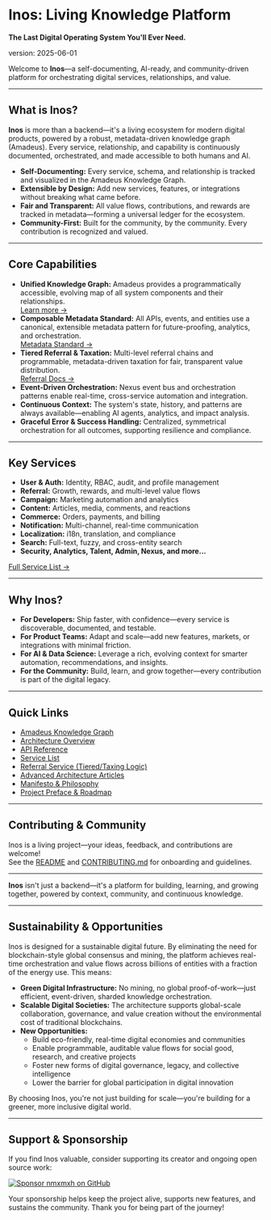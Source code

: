 # Inos: Living Knowledge Platform

**The Last Digital Operating System You'll Ever Need.**

version: 2025-06-01

Welcome to **Inos**—a self-documenting, AI-ready, and community-driven platform for orchestrating
digital services, relationships, and value.

---

## What is Inos?

**Inos** is more than a backend—it's a living ecosystem for modern digital products, powered by a
robust, metadata-driven knowledge graph (Amadeus). Every service, relationship, and capability is
continuously documented, orchestrated, and made accessible to both humans and AI.

- **Self-Documenting:** Every service, schema, and relationship is tracked and visualized in the
  Amadeus Knowledge Graph.
- **Extensible by Design:** Add new services, features, or integrations without breaking what came
  before.
- **Fair and Transparent:** All value flows, contributions, and rewards are tracked in
  metadata—forming a universal ledger for the ecosystem.
- **Community-First:** Built for the community, by the community. Every contribution is recognized
  and valued.

---

## Core Capabilities

- **Unified Knowledge Graph:** Amadeus provides a programmatically accessible, evolving map of all
  system components and their relationships.  
  [Learn more →](amadeus/index.md)
- **Composable Metadata Standard:** All APIs, events, and entities use a canonical, extensible
  metadata pattern for future-proofing, analytics, and orchestration.  
  [Metadata Standard →](services/metadata.md)
- **Tiered Referral & Taxation:** Multi-level referral chains and programmable, metadata-driven
  taxation for fair, transparent value distribution.  
  [Referral Docs →](services/referral/README.md)
- **Event-Driven Orchestration:** Nexus event bus and orchestration patterns enable real-time,
  cross-service automation and integration.
- **Continuous Context:** The system's state, history, and patterns are always available—enabling AI
  agents, analytics, and impact analysis.
- **Graceful Error & Success Handling:** Centralized, symmetrical orchestration for all outcomes,
  supporting resilience and compliance.

---

## Key Services

- **User & Auth:** Identity, RBAC, audit, and profile management
- **Referral:** Growth, rewards, and multi-level value flows
- **Campaign:** Marketing automation and analytics
- **Content:** Articles, media, comments, and reactions
- **Commerce:** Orders, payments, and billing
- **Notification:** Multi-channel, real-time communication
- **Localization:** i18n, translation, and compliance
- **Search:** Full-text, fuzzy, and cross-entity search
- **Security, Analytics, Talent, Admin, Nexus, and more...**

[Full Service List →](services/service_list.md)

---

## Why Inos?

- **For Developers:** Ship faster, with confidence—every service is discoverable, documented, and
  testable.
- **For Product Teams:** Adapt and scale—add new features, markets, or integrations with minimal
  friction.
- **For AI & Data Science:** Leverage a rich, evolving context for smarter automation,
  recommendations, and insights.
- **For the Community:** Build, learn, and grow together—every contribution is part of the digital
  legacy.

---

## Quick Links

- [Amadeus Knowledge Graph](amadeus/index.md)
- [Architecture Overview](architecture/README.md)
- [API Reference](api/)
- [Service List](services/service_list.md)
- [Referral Service (Tiered/Taxing Logic)](services/referral/README.md)
- [Advanced Architecture Articles](articles/index.md)
- [Manifesto & Philosophy](amadeus/manifesto.md)
- [Project Preface & Roadmap](amadeus/project_preface.md)

---

## Contributing & Community

Inos is a living project—your ideas, feedback, and contributions are welcome!  
See the [README](../README.md) and [CONTRIBUTING.md](../CONTRIBUTING.md) for onboarding and
guidelines.

---

**Inos** isn't just a backend—it's a platform for building, learning, and growing together, powered
by context, community, and continuous knowledge.

---

## Sustainability & Opportunities

Inos is designed for a sustainable digital future. By eliminating the need for blockchain-style
global consensus and mining, the platform achieves real-time orchestration and value flows across
billions of entities with a fraction of the energy use. This means:

- **Green Digital Infrastructure:** No mining, no global proof-of-work—just efficient, event-driven,
  sharded knowledge orchestration.
- **Scalable Digital Societies:** The architecture supports global-scale collaboration, governance,
  and value creation without the environmental cost of traditional blockchains.
- **New Opportunities:**
  - Build eco-friendly, real-time digital economies and communities
  - Enable programmable, auditable value flows for social good, research, and creative projects
  - Foster new forms of digital governance, legacy, and collective intelligence
  - Lower the barrier for global participation in digital innovation

By choosing Inos, you're not just building for scale—you're building for a greener, more inclusive
digital world.

---

## Support & Sponsorship

If you find Inos valuable, consider supporting its creator and ongoing open source work:

[![Sponsor nmxmxh on GitHub](https://img.shields.io/badge/Sponsor%20@nmxmxh%20%E2%9D%A4%EF%B8%8F-purple?logo=github)](https://github.com/sponsors/nmxmxh)

Your sponsorship helps keep the project alive, supports new features, and sustains the community.
Thank you for being part of the journey!
